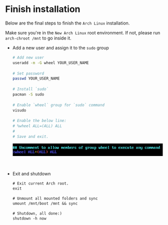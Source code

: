 # Finish installation

Below are the final steps to finish the `Arch Linux` installation.

Make sure you're in the `New Arch Linux` root environment. If not, please run `arch-chroot /mnt` to go inside it.

- Add a new user and assign it to the `sudo` group

    ```bash
    # Add new user
    useradd -m -G wheel YOUR_USER_NAME

    # Set password
    passwd YOUR_USER_NAME

    # Install `sudo`
    pacman -S sudo

    # Enable `wheel` group for `sudo` command
    visudo

    # Enable the below line:
    # %wheel ALL=(ALL) ALL
    #
    # Save and exit.
    ```
    
    ![39.png](./images/virtual-box-installation/39.png)

</br>

- Exit and shutdown

    ```
    # Exit current Arch root.
    exit

    # Unmount all mounted folders and sync
    umount /mnt/boot /mnt && sync

    # Shutdown, all done:)
    shutdown -h now
    ```
